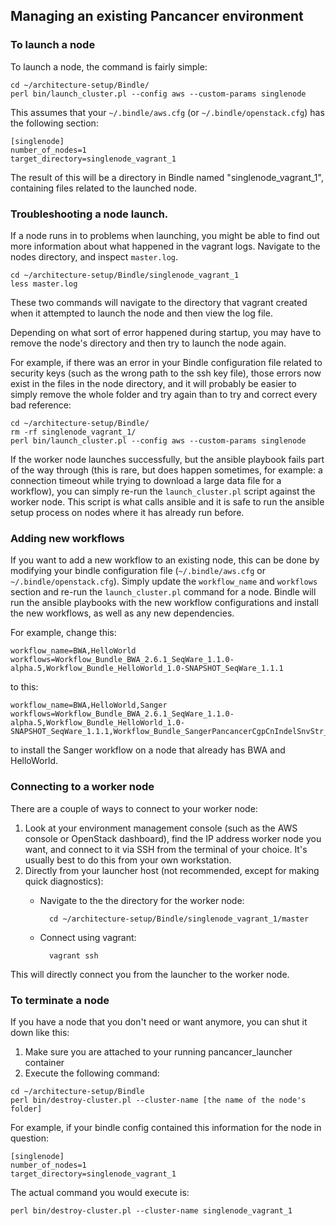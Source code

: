 ## Managing an existing Pancancer environment

### To launch a node
To launch a node, the command is fairly simple:

    cd ~/architecture-setup/Bindle/
    perl bin/launch_cluster.pl --config aws --custom-params singlenode

This assumes that your `~/.bindle/aws.cfg` (or `~/.bindle/openstack.cfg`) has the following section:

    [singlenode]
    number_of_nodes=1
    target_directory=singlenode_vagrant_1

The result of this will be a directory in Bindle named "singlenode_vagrant_1", containing files related to the launched node.

### Troubleshooting a node launch.
If a node runs in to problems when launching, you might be able to find out more information about what happened in the vagrant logs. Navigate to the nodes directory, and inspect `master.log`.

    cd ~/architecture-setup/Bindle/singlenode_vagrant_1
    less master.log
    
These two commands will navigate to the directory that vagrant created when it attempted to launch the node and then view the log file.

Depending on what sort of error happened during startup, you may have to remove the node's directory and then try to launch the node again.

For example, if there was an error in your Bindle configuration file related to security keys (such as the wrong path to the ssh key file), those errors now exist in the files in the node directory, and it will probably be easier to simply remove the whole folder and try again than to try and correct every bad reference:

    cd ~/architecture-setup/Bindle/
    rm -rf singlenode_vagrant_1/
    perl bin/launch_cluster.pl --config aws --custom-params singlenode

If the worker node launches successfully, but the ansible playbook fails part of the way through (this is rare, but does happen sometimes, for example: a connection timeout while trying to download a large data file for a workflow), you can simply re-run the `launch_cluster.pl` script against the worker node. This script is what calls ansible and it is safe to run the ansible setup process on nodes where it has already run before.

### Adding new workflows
If you want to add a new workflow to an existing node, this can be done by modifying your bindle configuration file (`~/.bindle/aws.cfg` or `~/.bindle/openstack.cfg`). Simply update the `workflow_name` and `workflows` section and re-run the `launch_cluster.pl` command for a node. Bindle will run the ansible playbooks with the new workflow configurations and install the new workflows, as well as any new dependencies.

For example, change this:

    workflow_name=BWA,HelloWorld
    workflows=Workflow_Bundle_BWA_2.6.1_SeqWare_1.1.0-alpha.5,Workflow_Bundle_HelloWorld_1.0-SNAPSHOT_SeqWare_1.1.1

to this:

    workflow_name=BWA,HelloWorld,Sanger
    workflows=Workflow_Bundle_BWA_2.6.1_SeqWare_1.1.0-alpha.5,Workflow_Bundle_HelloWorld_1.0-SNAPSHOT_SeqWare_1.1.1,Workflow_Bundle_SangerPancancerCgpCnIndelSnvStr_1.0.6_SeqWare_1.1.0

to install the Sanger workflow on a node that already has BWA and HelloWorld.

### Connecting to a worker node
There are a couple of ways to connect to your worker node:

1. Look at your environment management console (such as the AWS console or OpenStack dashboard), find the IP address worker node you want, and connect to it via SSH from the terminal of your choice. It's usually best to do this from your own workstation.
2. Directly from your launcher host (not recommended, except for making quick diagnostics):
    - Navigate to the the directory for the worker node:

            cd ~/architecture-setup/Bindle/singlenode_vagrant_1/master
        
    - Connect using vagrant:
    
            vagrant ssh

This will directly connect you from the launcher to the worker node.


### To terminate a node
If you have a node that you don't need or want anymore, you can shut it down like this:

1. Make sure you are attached to your running pancancer_launcher container 
2. Execute the following command:

```  
cd ~/architecture-setup/Bindle
perl bin/destroy-cluster.pl --cluster-name [the name of the node's folder]
```
For example, if your bindle config contained this information for the node in question:

    [singlenode]
    number_of_nodes=1
    target_directory=singlenode_vagrant_1
  
The actual command you would execute is:

    perl bin/destroy-cluster.pl --cluster-name singlenode_vagrant_1



<!-- 
Some ideas:

  - basic stuff such as how to kill a worker node
  - deploying INI files to existing workers that have already finished their initial workflow
  - trouble-shooting workflow errors (maybe in workflow-specific pages)
  - terminating workers that are having problems
  - monitoring?
-->
